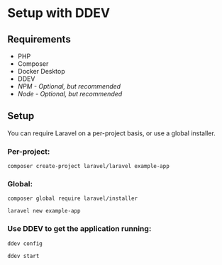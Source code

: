 # Setup with DDEV

## Requirements

- PHP
- Composer
- Docker Desktop
- DDEV
- *NPM - Optional, but recommended*
- *Node - Optional, but recommended*

## Setup

You can require Laravel on a per-project basis, or use a global installer.

### Per-project:

`composer create-project laravel/laravel example-app`

### Global:

`composer global require laravel/installer`

`laravel new example-app`

### Use DDEV to get the application running:

`ddev config`

`ddev start`